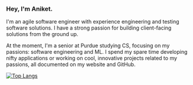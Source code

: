 ### Hey, I'm Aniket.

I'm an agile software engineer with experience engineering and testing software solutions. I have a strong passion for building client-facing solutions from the ground up.

At the moment, I'm a senior at Purdue studying CS, focusing on my passions: software engineering and ML. I spend my spare time developing nifty applications or working on cool, innovative projects related to my passions, all documented on my website and GitHub.

[![Top Langs](https://github-readme-stats.vercel.app/api/top-langs/?username=aniketagnihotri&layout=compact&theme=radical)](https://github.com/anuraghazra/github-readme-stats)
